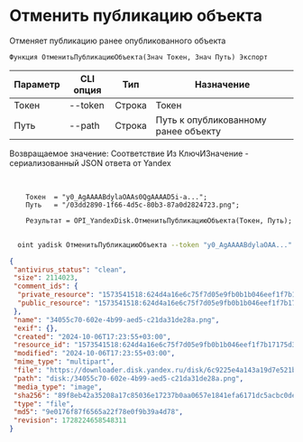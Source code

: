 ﻿---
sidebar_position: 2
---

# Отменить публикацию объекта
 Отменяет публикацию ранее опубликованного объекта



`Функция ОтменитьПубликациюОбъекта(Знач Токен, Знач Путь) Экспорт`

  | Параметр | CLI опция | Тип | Назначение |
  |-|-|-|-|
  | Токен | --token | Строка | Токен |
  | Путь | --path | Строка | Путь к опубликованному ранее объекту |

  
  Возвращаемое значение:   Соответствие Из КлючИЗначение - сериализованный JSON ответа от Yandex

<br/>




```bsl title="Пример кода"
    Токен  = "y0_AgAAAABdylaOAAs0QgAAAAD5i-a...";
    Путь   = "/03dd2890-1f66-4d5c-80b3-87a0d2824723.png";

    Результат = OPI_YandexDisk.ОтменитьПубликациюОбъекта(Токен, Путь);
```



```sh title="Пример команды CLI"
    
  oint yadisk ОтменитьПубликациюОбъекта --token "y0_AgAAAABdylaOAA..." --path "/Альпака.png"

```

```json title="Результат"
{
 "antivirus_status": "clean",
 "size": 2114023,
 "comment_ids": {
  "private_resource": "1573541518:624d4a16e6c75f7d05e9fb0b1b046eef1f7b17175d3bd2ca90893a26b9ad78d2",
  "public_resource": "1573541518:624d4a16e6c75f7d05e9fb0b1b046eef1f7b17175d3bd2ca90893a26b9ad78d2"
 },
 "name": "34055c70-602e-4b99-aed5-c21da31de28a.png",
 "exif": {},
 "created": "2024-10-06T17:23:55+03:00",
 "resource_id": "1573541518:624d4a16e6c75f7d05e9fb0b1b046eef1f7b17175d3bd2ca90893a26b9ad78d2",
 "modified": "2024-10-06T17:23:55+03:00",
 "mime_type": "multipart",
 "file": "https://downloader.disk.yandex.ru/disk/6c9225e4a143a19d7e521b37c7fa4fbf83aec730d70e7c6e8959a1a5f2c39a61/6702d5d3/gwThwhLBKYvLhQCNnqAHihVVz7ErQebVldoswZNJ8EZu6ft-neADkw8Jwv-02j2HwzPltvEmOSYv32VMUJrffg%3D%3D?uid=1573541518&filename=34055c70-602e-4b99-aed5-c21da31de28a.png&disposition=attachment&hash=&limit=0&content_type=multipart&owner_uid=1573541518&fsize=2114023&hid=03d7263840468e281bd0b238a26e7d0d&media_type=image&tknv=v2&etag=9e0176f87f6565a22f78e0f9b39a4d78",
 "path": "disk:/34055c70-602e-4b99-aed5-c21da31de28a.png",
 "media_type": "image",
 "sha256": "89f8eb42a35208a17c85036e17237b0aa0657e1841efa6171dc5acbc0dea9e18",
 "type": "file",
 "md5": "9e0176f87f6565a22f78e0f9b39a4d78",
 "revision": 1728224658548311
}
```
